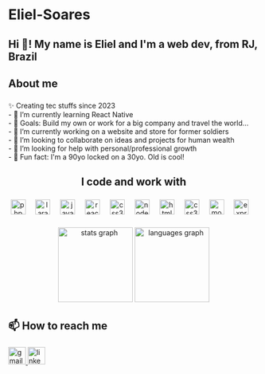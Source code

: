 # Eliel-Soares

<h2 align="left">Hi 👋! My name is Eliel and I'm a web dev, from RJ, Brazil</h2>

###

<h2 align="left">About me</h2>

###

<p align="left">✨ Creating tec stuffs since 2023<br>
- 🌱 I’m currently learning React Native<br>
- 🎯 Goals: Build my own or work for a big company and travel the world...<br>
- 🔭 I’m currently working on a website and store for former soldiers<br>
- 👯 I’m looking to collaborate on ideas and projects for human wealth<br>
- 🤔 I’m looking for help with personal/professional growth<br>
- 🎲 Fun fact: I'm a 90yo locked on a 30yo. Old is cool!</p>

###

<h2 align="center">I code and work with</h2>

###

<div align="center">
  <img src="https://cdn.jsdelivr.net/gh/devicons/devicon/icons/php/php-original.svg" height="30" alt="php logo"  />
  <img width="12" />
  <img src="https://cdn.jsdelivr.net/gh/devicons/devicon/icons/laravel/laravel-original.svg" height="30" alt="laravel logo"  />
  <img width="12" />
  <img src="https://cdn.jsdelivr.net/gh/devicons/devicon/icons/javascript/javascript-original.svg" height="30" alt="javascript logo"  />
  <img width="12" />
  <img src="https://cdn.jsdelivr.net/gh/devicons/devicon/icons/react/react-original.svg" height="30" alt="react logo"  />
  <img width="12" />
   <img src="https://cdn.jsdelivr.net/gh/devicons/devicon/icons/redux/redux-original.svg" height="30" alt="css3 logo"  />
  <img width="12" />
  <img src="https://cdn.jsdelivr.net/gh/devicons/devicon/icons/nodejs/nodejs-original.svg" height="30" alt="node logo"  />
  <img width="12" />
  <img src="https://cdn.jsdelivr.net/gh/devicons/devicon/icons/html5/html5-original.svg" height="30" alt="html5 logo"  />
  <img width="12" />
  <img src="https://cdn.jsdelivr.net/gh/devicons/devicon/icons/css3/css3-original.svg" height="30" alt="css3 logo"  />
  <img width="12" />
  <img src="https://cdn.jsdelivr.net/gh/devicons/devicon/icons/mongodb/mongodb-original.svg" height="30" alt="mongodb logo"  />
  <img width="12" />
  <img src="https://cdn.jsdelivr.net/gh/devicons/devicon/icons/express/express-original.svg" height="30" alt="express logo"  />
  <img width="12" />
</div>

###

<div align="center">
  <img src="https://github-readme-stats.vercel.app/api?username=epstere&hide_title=false&hide_rank=false&show_icons=true&include_all_commits=true&count_private=true&disable_animations=false&theme=dracula&locale=en&hide_border=false" height="150" alt="stats graph"  />
  <img src="https://github-readme-stats.vercel.app/api/top-langs?username=epstere&locale=en&hide_title=false&layout=compact&card_width=320&langs_count=5&theme=dracula&hide_border=false" height="150" alt="languages graph"  />
</div>

###

<h2 align="left">📫 How to reach me</h2>

###


<div align="left">
  <a href="mailto:epstere@gmail.com?subject=Saudação%20Profissional&body=Prezado%20(a)%20Sr.%20(a),%0A%0AEspero%20que%20este%20email%20lhe%20encontre%20bem.%0A%0A[Adicione%20aqui%20o%20corpo%20da%20mensagem.]%0A%0AAtenciosamente,%0A[Seu%20Nome]" target="_blank">
    <img src="https://img.shields.io/static/v1?message=Gmail&logo=gmail&label=&color=D14836&logoColor=white&labelColor=&style=for-the-badge" height="35" alt="gmail logo"  />
  </a>
<a href="https://www.linkedin.com/in/eliel-psoares/" target="_blank">
    <img src="https://img.shields.io/static/v1?message=LinkedIn&logo=linkedin&label=&color=0077B5&logoColor=white&labelColor=&style=for-the-badge" height="35" alt="linkedin logo"  />
  </a>
</div>

